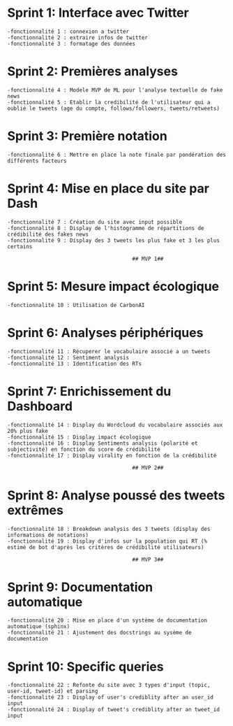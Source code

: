 # Sprint 1: Interface avec Twitter
    -fonctionnalité 1 : connexion a twitter 
    -fonctionnalité 2 : extraire infos de twitter 
    -fonctionnalité 3 : formatage des données 

# Sprint 2: Premières analyses
    -fonctionnalité 4 : Modele MVP de ML pour l'analyse textuelle de fake news
    -fonctionnalité 5 : Etablir la credibilité de l'utilisateur qui a oublié le tweets (age du compte, follows/followers, tweets/retweets)

# Sprint 3: Première notation
    -fonctionnalité 6 : Mettre en place la note finale par pondération des différents facteurs

# Sprint 4: Mise en place du site par Dash 
    -fonctionnalité 7 : Création du site avec input possible 
    -fonctionnalité 8 : Display de l'histogramme de répartitions de crédibilité des fakes news
    -fonctionnalité 9 : Display des 3 tweets les plus fake et 3 les plus certains

                                            ## MVP 1##

# Sprint 5: Mesure impact écologique
    -fonctionnalité 10 : Utilisation de CarbonAI

# Sprint 6: Analyses périphériques
    -fonctionnalité 11 : Récuperer le vocabulaire associé a un tweets
    -fonctionnalité 12 : Sentiment analysis
    -fonctionnalité 13 : Identification des RTs 

# Sprint 7: Enrichissement du Dashboard
    -fonctionnalité 14 : Display du Wordcloud du vocabulaire associés aux 20% plus fake 
    -fonctionnalité 15 : Display impact écologique 
    -fonctionnalité 16 : Display Sentiments analysis (polarité et subjectivité) en fonction du score de crédibilité
    -fonctionnalité 17 : Display virality en fonction de la crédibilité

                                            ## MVP 2##

# Sprint 8: Analyse poussé des tweets extrêmes 
    -fonctionnalité 18 : Breakdown analysis des 3 tweets (display des informations de notations)
    -fonctionnalité 19 : Display d'infos sur la population qui RT (% estimé de bot d'après les critères de crédibilité utilisateurs)

                                            ## MVP 3##

# Sprint 9: Documentation automatique
    -fonctionnalité 20 : Mise en place d'un système de documentation automatique (sphinx)
    -fonctionnalité 21 : Ajustement des docstrings au sysème de documentation

# Sprint 10: Specific queries
    -fonctionnalité 22 : Refonte du site avec 3 types d'input (topic, user-id, tweet-id) et parsing
    -fonctionnalité 23 : Display of user's crediblity after an user_id input
    -fonctionnalité 24 : Display of tweet's crediblity after an tweet_id input

